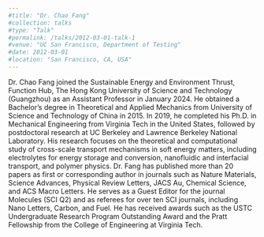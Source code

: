 ```yaml
---
#title: "Dr. Chao Fang"
#collection: talks
#type: "Talk"
#permalink: /talks/2012-03-01-talk-1
#venue: "UC San Francisco, Department of Testing"
#date: 2012-03-01
#location: "San Francisco, CA, USA"
---
```


Dr. Chao Fang joined the Sustainable Energy and Environment Thrust, Function Hub, The Hong Kong University of Science and Technology (Guangzhou) as an Assistant Professor in January 2024. He obtained a Bachelor’s degree in Theoretical and Applied Mechanics from University of Science and Technology of China in 2015. In 2019, he completed his Ph.D. in Mechanical Engineering from Virginia Tech in the United States, followed by postdoctoral research at UC Berkeley and Lawrence Berkeley National Laboratory. His research focuses on the theoretical and computational study of cross-scale transport mechanisms in soft energy matters, including electrolytes for energy storage and conversion, nanofluidic and interfacial transport, and polymer physics. Dr. Fang has published more than 20 papers as first or corresponding author in journals such as Nature Materials, Science Advances, Physical Review Letters, JACS Au, Chemical Science, and ACS Macro Letters. He serves as a Guest Editor for the journal Molecules (SCI Q2) and as referees for over ten SCI journals, including Nano Letters, Carbon, and Fuel. He has received awards such as the USTC Undergraduate Research Program Outstanding Award and the Pratt Fellowship from the College of Engineering at Virginia Tech.
